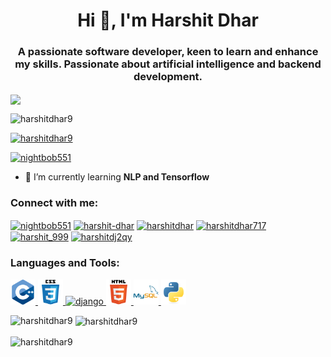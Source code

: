 <h1 align="center">Hi 👋, I'm Harshit Dhar</h1>
<h3 align="center">A passionate software developer, keen to learn and enhance my skills. Passionate about artificial intelligence and backend development.</h3>

<img align="center" width="400" src="https://i.pinimg.com/originals/2c/41/f9/2c41f9b5411045e59ef08bbe5045773e.gif">

<p align="left"> <img src="https://komarev.com/ghpvc/?username=harshitdhar9&label=Profile%20views&color=0e75b6&style=flat" alt="harshitdhar9" /> </p>

<p align="left"> <a href="https://github.com/ryo-ma/github-profile-trophy"><img src="https://github-profile-trophy.vercel.app/?username=harshitdhar9" alt="harshitdhar9" /></a> </p>

<p align="left"> <a href="https://twitter.com/nightbob551" target="blank"><img src="https://img.shields.io/twitter/follow/nightbob551?logo=twitter&style=for-the-badge" alt="nightbob551" /></a> </p>

- 🌱 I’m currently learning **NLP and Tensorflow**

<h3 align="left">Connect with me:</h3>
<p align="left">
<a href="https://twitter.com/nightbob551" target="blank"><img align="center" src="https://raw.githubusercontent.com/rahuldkjain/github-profile-readme-generator/master/src/images/icons/Social/twitter.svg" alt="nightbob551" height="30" width="40" /></a>
<a href="https://linkedin.com/in/harshit-dhar" target="blank"><img align="center" src="https://raw.githubusercontent.com/rahuldkjain/github-profile-readme-generator/master/src/images/icons/Social/linked-in-alt.svg" alt="harshit-dhar" height="30" width="40" /></a>
<a href="https://kaggle.com/harshitdhar" target="blank"><img align="center" src="https://raw.githubusercontent.com/rahuldkjain/github-profile-readme-generator/master/src/images/icons/Social/kaggle.svg" alt="harshitdhar" height="30" width="40" /></a>
<a href="https://www.hackerrank.com/harshitdhar717" target="blank"><img align="center" src="https://raw.githubusercontent.com/rahuldkjain/github-profile-readme-generator/master/src/images/icons/Social/hackerrank.svg" alt="harshitdhar717" height="30" width="40" /></a>
<a href="https://www.leetcode.com/harshit_999" target="blank"><img align="center" src="https://raw.githubusercontent.com/rahuldkjain/github-profile-readme-generator/master/src/images/icons/Social/leet-code.svg" alt="harshit_999" height="30" width="40" /></a>
<a href="https://auth.geeksforgeeks.org/user/harshitdj2qy" target="blank"><img align="center" src="https://raw.githubusercontent.com/rahuldkjain/github-profile-readme-generator/master/src/images/icons/Social/geeks-for-geeks.svg" alt="harshitdj2qy" height="30" width="40" /></a>
</p>

<h3 align="left">Languages and Tools:</h3>
<p align="left"> <a href="https://www.w3schools.com/cpp/" target="_blank" rel="noreferrer"> <img src="https://raw.githubusercontent.com/devicons/devicon/master/icons/cplusplus/cplusplus-original.svg" alt="cplusplus" width="40" height="40"/> </a> <a href="https://www.w3schools.com/css/" target="_blank" rel="noreferrer"> <img src="https://raw.githubusercontent.com/devicons/devicon/master/icons/css3/css3-original-wordmark.svg" alt="css3" width="40" height="40"/> </a> <a href="https://www.djangoproject.com/" target="_blank" rel="noreferrer"> <img src="https://cdn.worldvectorlogo.com/logos/django.svg" alt="django" width="40" height="40"/> </a> <a href="https://www.w3.org/html/" target="_blank" rel="noreferrer"> <img src="https://raw.githubusercontent.com/devicons/devicon/master/icons/html5/html5-original-wordmark.svg" alt="html5" width="40" height="40"/> </a> <a href="https://www.mysql.com/" target="_blank" rel="noreferrer"> <img src="https://raw.githubusercontent.com/devicons/devicon/master/icons/mysql/mysql-original-wordmark.svg" alt="mysql" width="40" height="40"/> </a> <a href="https://www.python.org" target="_blank" rel="noreferrer"> <img src="https://raw.githubusercontent.com/devicons/devicon/master/icons/python/python-original.svg" alt="python" width="40" height="40"/> </a> </p>

<p><img align="left" src="https://github-readme-stats.vercel.app/api/top-langs?username=harshitdhar9&show_icons=true&locale=en&layout=compact" alt="harshitdhar9" /></p>

<p>&nbsp;<img align="center" src="https://github-readme-stats.vercel.app/api?username=harshitdhar9&show_icons=true&locale=en" alt="harshitdhar9" /></p>

<p><img align="center" src="https://github-readme-streak-stats.herokuapp.com/?user=harshitdhar9&" alt="harshitdhar9" /></p>
